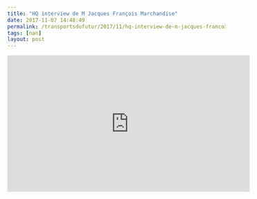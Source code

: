 ```yaml
---
title: "HQ interview de M Jacques François Marchandise"
date: 2017-11-07 14:48:49
permalink: /transportsdufutur/2017/11/hq-interview-de-m-jacques-francois-marchandise.html
tags: [nan]
layout: post
---
```


<iframe width="560" height="315" src="https://www.youtube.com/embed/-D2VPsXzGhw" frameborder="0" allowfullscreen></iframe>
